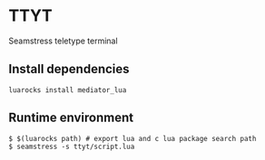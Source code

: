 # TTYT

Seamstress teletype terminal

## Install dependencies

`luarocks install mediator_lua`

## Runtime environment

```
$ $(luarocks path) # export lua and c lua package search path
$ seamstress -s ttyt/script.lua
```
